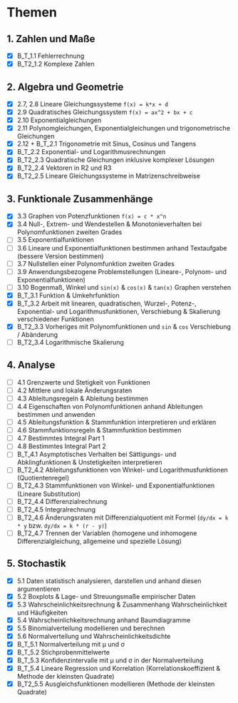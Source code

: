 # Themen 
## 1. Zahlen und Maße
- [x] B_T_1.1 Fehlerrechnung
- [x] B_T2_1.2 Komplexe Zahlen 

## 2. Algebra und Geometrie
- [x] 2.7, 2.8 Lineare Gleichungssysteme `f(x) = k*x + d`
- [x] 2.9 Quadratisches Gleichungssystem `f(x) = ax^2 + bx + c`
- [x] 2.10 Exponentialgleichungen
- [x] 2.11 Polynomgleichungen, Exponentialgleichungen und trigonometrische Gleichungen
- [x] 2.12 + B_T_2.1 Trigonometrie mit Sinus, Cosinus und Tangens
- [x] B_T_2.2 Exponential- und Logarithmusrechnungen
- [x] B_T2_2.3 Quadratische Gleichungen inklusive komplexer Lösungen
- [x] B_T2_2.4 Vektoren in R2 und R3
- [x] B_T2_2.5 Lineare Gleichungssysteme in Matrizenschreibweise

## 3. Funktionale Zusammenhänge
- [x] 3.3 Graphen von Potenzfunktionen `f(x) = c * x^n`
- [x] 3.4 Null-, Extrem- und Wendestellen & Monotonieverhalten bei Polynomfunktionen zweiten Grades
- [ ] 3.5 Exponentialfunktionen
- [ ] 3.6 Lineare und Exponentialfunktionen bestimmen anhand Textaufgabe (bessere Version bestimmen)
- [ ] 3.7 Nullstellen einer Polynomfunktion zweiten Grades
- [ ] 3.9 Anwendungsbezogene Problemstellungen (Lineare-, Polynom- und Exponentialfunktionen)
- [ ] 3.10 Bogenmaß, Winkel und `sin(x)` & `cos(x)` & `tan(x)` Graphen verstehen
- [x] B_T_3.1 Funktion & Umkehrfunktion
- [x] B_T_3.2 Arbeit mit linearen, quadratischen, Wurzel-, Potenz-, Exponential- und Logarithmusfunktionen, Verschiebung & Skalierung verschiedener Funktionen
- [x] B_T2_3.3 Vorheriges mit Polynomfunktionen und `sin` & `cos` Verschiebung / Abänderung
- [ ] B_T2_3.4 Logarithmische Skalierung

## 4. Analyse
- [ ] 4.1 Grenzwerte und Stetigkeit von Funktionen
- [ ] 4.2 Mittlere und lokale Änderungsraten
- [ ] 4.3 Ableitungsregeln & Ableitung bestimmen
- [ ] 4.4 Eigenschaften von Polynomfunktionen anhand Ableitungen bestimmen und anwenden
- [ ] 4.5 Ableitungsfunktion & Stammfunktion interpretieren und erklären
- [ ] 4.6 Stammfunktionsregeln & Stammfunktion bestimmen
- [ ] 4.7 Bestimmtes Integral Part 1
- [ ] 4.8 Bestimmtes Integral Part 2
- [ ] B_T_4.1 Asymptotisches Verhalten bei Sättigungs- und Abklingfunktionen & Unstetigkeiten interpretieren
- [ ] B_T2_4.2 Ableitungsfunktionen von Winkel- und Logarithmusfunktionen (Quotientenregel)
- [ ] B_T2_4.3 Stammfunktionen von Winkel- und Exponentialfunktionen (Lineare Substitution)
- [ ] B_T2_4.4 Differenzialrechnung
- [ ] B_T2_4.5 Integralrechnung
- [ ] B_T2_4.6 Änderungsraten mit Differenzialquotient mit Formel (`dy/dx = k * y` bzw. `dy/dx = k * (r - y)`)
- [ ] B_T2_4.7 Trennen der Variablen (homogene und inhomogene Differenzialgleichung, allgemeine und spezielle Lösung)

## 5. Stochastik
- [x] 5.1 Daten statistisch analysieren, darstellen und anhand diesen argumentieren
- [x] 5.2 Boxplots & Lage- und Streuungsmaße empirischer Daten
- [x] 5.3 Wahrscheinlichkeitsrechnung & Zusammenhang Wahrscheinlichkeit und Häufigkeiten
- [x] 5.4 Wahrscheinlichkeitsrechnung anhand Baumdiagramme
- [x] 5.5 Binomialverteilung modellieren und berechnen
- [x] 5.6 Normalverteilung und Wahrscheinlichkeitsdichte
- [x] B_T_5.1 Normalverteilung mit μ und σ
- [x] B_T_5.2 Stichprobenmittelwerte
- [x] B_T_5.3 Konfidenzintervalle mit μ und σ in der Normalverteilung
- [x] B_T_5.4 Lineare Regression und Korrelation (Korrelationskoeffizient & Methode der kleinsten Quadrate)
- [x] B_T2_5.5 Ausgleichsfunktionen modellieren (Methode der kleinsten Quadrate)
